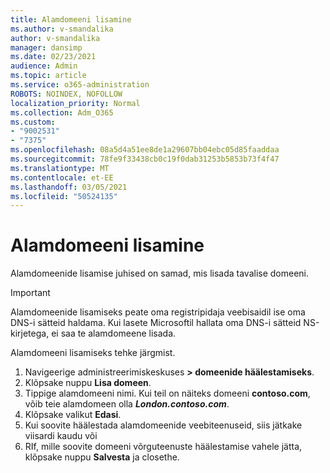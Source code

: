 ```yaml
---
title: Alamdomeeni lisamine
ms.author: v-smandalika
author: v-smandalika
manager: dansimp
ms.date: 02/23/2021
audience: Admin
ms.topic: article
ms.service: o365-administration
ROBOTS: NOINDEX, NOFOLLOW
localization_priority: Normal
ms.collection: Adm_O365
ms.custom:
- "9002531"
- "7375"
ms.openlocfilehash: 08a5d4a51ee8de1a29607bb04ebc05d85faaddaa
ms.sourcegitcommit: 78fe9f33438cb0c19f0dab31253b5853b73f4f47
ms.translationtype: MT
ms.contentlocale: et-EE
ms.lasthandoff: 03/05/2021
ms.locfileid: "50524135"
---
```

# <a name="add-a-subdomain"></a>Alamdomeeni lisamine

Alamdomeenide lisamise juhised on samad, mis lisada tavalise domeeni. 

> [!IMPORTANT]
> Alamdomeenide lisamiseks peate oma registripidaja veebisaidil ise oma DNS-i sätteid haldama. Kui lasete Microsoftil hallata oma DNS-i sätteid NS-kirjetega, ei saa te alamdomeene lisada. 

Alamdomeeni lisamiseks tehke järgmist.

1. Navigeerige administreerimiskeskuses **> domeenide häälestamiseks**.
2. Klõpsake nuppu **Lisa domeen**.
3. Tippige alamdomeeni nimi. Kui teil on näiteks domeeni **contoso.com**, võib teie alamdomeen olla **_London.contoso.com_**.
4. Klõpsake valikut **Edasi**.
5. Kui soovite häälestada alamdomeenide veebiteenuseid, siis jätkake viisardi kaudu või
6. RIf, mille soovite domeeni võrguteenuste häälestamise vahele jätta, klõpsake nuppu **Salvesta** ja closethe.

